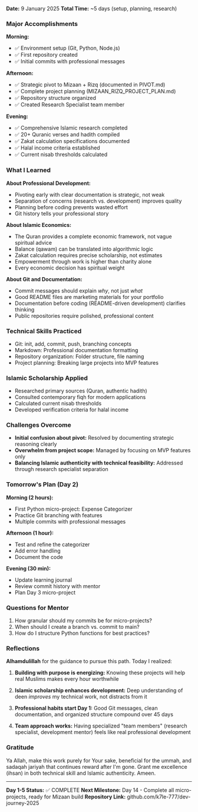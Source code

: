 

**Date:** 9 January 2025
**Total Time:** ~5 days  (setup, planning, research)

### Major Accomplishments

**Morning:**
- ✅ Environment setup (Git, Python, Node.js)
- ✅ First repository created
- ✅ Initial commits with professional messages

**Afternoon:**
- ✅ Strategic pivot to Mizaan + Rizq (documented in PIVOT.md)
- ✅ Complete project planning (MIZAAN_RIZQ_PROJECT_PLAN.md)
- ✅ Repository structure organized
- ✅ Created Research Specialist team member

**Evening:**
- ✅ Comprehensive Islamic research completed
- ✅ 20+ Quranic verses and hadith compiled
- ✅ Zakat calculation specifications documented
- ✅ Halal income criteria established
- ✅ Current nisab thresholds calculated

### What I Learned

**About Professional Development:**
- Pivoting early with clear documentation is strategic, not weak
- Separation of concerns (research vs. development) improves quality
- Planning before coding prevents wasted effort
- Git history tells your professional story

**About Islamic Economics:**
- The Quran provides a complete economic framework, not vague spiritual advice
- Balance (qawam) can be translated into algorithmic logic
- Zakat calculation requires precise scholarship, not estimates
- Empowerment through work is higher than charity alone
- Every economic decision has spiritual weight

**About Git and Documentation:**
- Commit messages should explain *why*, not just *what*
- Good README files are marketing materials for your portfolio
- Documentation before coding (README-driven development) clarifies thinking
- Public repositories require polished, professional content

### Technical Skills Practiced
- Git: init, add, commit, push, branching concepts
- Markdown: Professional documentation formatting
- Repository organization: Folder structure, file naming
- Project planning: Breaking large projects into MVP features

### Islamic Scholarship Applied
- Researched primary sources (Quran, authentic hadith)
- Consulted contemporary fiqh for modern applications
- Calculated current nisab thresholds
- Developed verification criteria for halal income

### Challenges Overcome
- **Initial confusion about pivot:** Resolved by documenting strategic reasoning clearly
- **Overwhelm from project scope:** Managed by focusing on MVP features only
- **Balancing Islamic authenticity with technical feasibility:** Addressed through research specialist separation

### Tomorrow's Plan (Day 2)

**Morning (2 hours):**
- First Python micro-project: Expense Categorizer
- Practice Git branching with features
- Multiple commits with professional messages

**Afternoon (1 hour):**
- Test and refine the categorizer
- Add error handling
- Document the code

**Evening (30 min):**
- Update learning journal
- Review commit history with mentor
- Plan Day 3 micro-project

### Questions for Mentor 
1. How granular should my commits be for micro-projects?
2. When should I create a branch vs. commit to main?
3. How do I structure Python functions for best practices?

### Reflections

**Alhamdulillah** for the guidance to pursue this path. Today I realized:

1. **Building with purpose is energizing:** Knowing these projects will help real Muslims makes every hour worthwhile

2. **Islamic scholarship enhances development:** Deep understanding of deen *improves* my technical work, not distracts from it

3. **Professional habits start Day 1:** Good Git messages, clean documentation, and organized structure compound over 45 days

4. **Team approach works:** Having specialized "team members" (research specialist, development mentor) feels like real professional development

### Gratitude
Ya Allah, make this work purely for Your sake, beneficial for the ummah, and sadaqah jariyah that continues reward after I'm gone. Grant me excellence (ihsan) in both technical skill and Islamic authenticity. Ameen.

---

**Day 1-5 Status:** ✅ COMPLETE
**Next Milestone:** Day 14 - Complete all micro-projects, ready for Mizaan build
**Repository Link:** github.com/k7le-777/dev-journey-2025